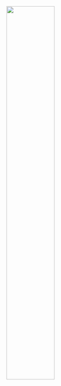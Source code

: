<p align="center" width="100%">
    <img width="50%" src="https://github.com/melvintivane/terraform-docker-java-aws-ec2/blob/main/images/logoterraform.png"> 
</p>
